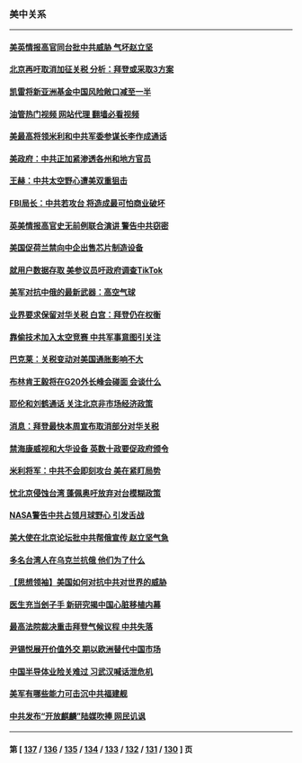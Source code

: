 ### 美中关系
---
#### [美英情报高官同台批中共威胁 气坏赵立坚](../../pages/nf1412576/n13775893.md?07080445) 
#### [北京再吁取消加征关税 分析：拜登或采取3方案](../../pages/nf1412576/n13775620.md?07080445) 
#### [凯雷将新亚洲基金中国风险敞口减至一半](../../pages/nf1412576/n13775841.md?07080445) 
#### [油管热门视频 网站代理 翻墙必看视频](http://209.222.30.114:81/youtube.html?07080445)
#### [美最高将领米利和中共军委参谋长李作成通话](../../pages/nf1412576/n13775801.md?07080445) 
#### [美政府：中共正加紧渗透各州和地方官员](../../pages/nf1412576/n13775749.md?07080445) 
#### [王赫：中共太空野心遭美双重狙击](../../pages/nf1412576/n13775452.md?07080445) 
#### [FBI局长：中共若攻台 将造成最可怕商业破坏](../../pages/nf1412576/n13775202.md?07080445) 
#### [英美情报高官史无前例联合演讲 警告中共窃密](../../pages/nf1412576/n13775046.md?07080445) 
#### [美国促荷兰禁向中企出售芯片制造设备](../../pages/nf1412576/n13774751.md?07080445) 
#### [就用户数据存取 美参议员吁政府调查TikTok](../../pages/nf1412576/n13774633.md?07080445) 
#### [美军对抗中俄的最新武器：高空气球](../../pages/nf1412576/n13774355.md?07080445) 
#### [业界要求保留对华关税 白宫：拜登仍在权衡](../../pages/nf1412576/n13774479.md?07080445) 
#### [靠偷技术加入太空竞赛 中共军事意图引关注](../../pages/nf1412576/n13774393.md?07080445) 
#### [巴克莱：关税变动对美国通胀影响不大](../../pages/nf1412576/n13774227.md?07080445) 
#### [布林肯王毅将在G20外长峰会碰面 会谈什么](../../pages/nf1412576/n13774153.md?07080445) 
#### [耶伦和刘鹤通话 关注北京非市场经济政策](../../pages/nf1412576/n13773808.md?07080445) 
#### [消息：拜登最快本周宣布取消部分对华关税](../../pages/nf1412576/n13773604.md?07080445) 
#### [禁海康威视和大华设备 英数十政要促政府颁令](../../pages/nf1412576/n13773576.md?07080445) 
#### [米利将军：中共不会即刻攻台 美在紧盯局势](../../pages/nf1412576/n13773470.md?07080445) 
#### [忧北京侵蚀台湾 蓬佩奥吁放弃对台模糊政策](../../pages/nf1412576/n13773463.md?07080445) 
#### [NASA警告中共占领月球野心 引发舌战](../../pages/nf1412576/n13773445.md?07080445) 
#### [美大使在北京论坛批中共帮俄宣传 赵立坚气急](../../pages/nf1412576/n13773309.md?07080445) 
#### [多名台湾人在乌克兰抗俄 他们为了什么](../../pages/nf1412576/n13772933.md?07080445) 
#### [【思想领袖】美国如何对抗中共对世界的威胁](../../pages/nf1412576/n13751729.md?07080445) 
#### [医生充当刽子手 新研究揭中国心脏移植内幕](../../pages/nf1412576/n13772291.md?07080445) 
#### [最高法院裁决重击拜登气候议程 中共失落](../../pages/nf1412576/n13772409.md?07080445) 
#### [尹锡悦展开价值外交 期以欧洲替代中国市场](../../pages/nf1412576/n13772487.md?07080445) 
#### [中国半导体业险关难过 习武汉喊话泄危机](../../pages/nf1412576/n13772457.md?07080445) 
#### [美军有哪些能力可击沉中共福建舰](../../pages/nf1412576/n13768157.md?07080445) 
#### [中共发布“开放麒麟”陆媒吹捧 网民讥讽](../../pages/nf1412576/n13772308.md?07080445) 

---
#### 第 [ [137](./137.md?07080445) / [136](./136.md?07080445) / [135](./135.md?07080445) / [134](./134.md?07080445) / [133](./133.md?07080445) / [132](./132.md?07080445) / [131](./131.md?07080445) / [130](./130.md?07080445) ] 页
